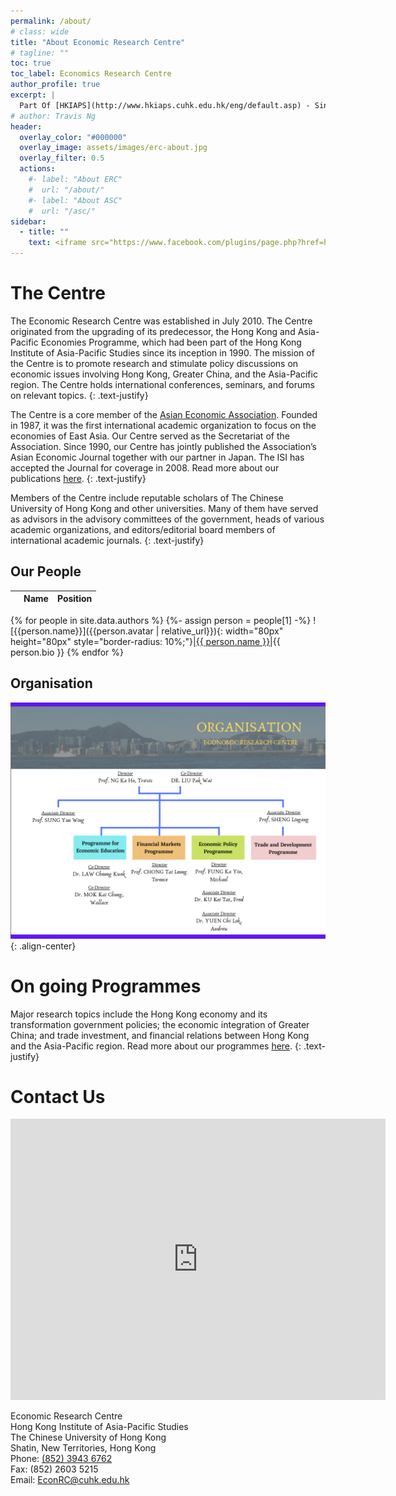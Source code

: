 ```yaml
---
permalink: /about/
# class: wide
title: "About Economic Research Centre"
# tagline: ""
toc: true
toc_label: Economics Research Centre
author_profile: true
excerpt: |
  Part Of [HKIAPS](http://www.hkiaps.cuhk.edu.hk/eng/default.asp) - Since 1990
# author: Travis Ng
header:
  overlay_color: "#000000"
  overlay_image: assets/images/erc-about.jpg
  overlay_filter: 0.5
  actions:
    #- label: "About ERC"
    #  url: "/about/"
    #- label: "About ASC"
    #  url: "/asc/"
sidebar:
  - title: ""
    text: <iframe src="https://www.facebook.com/plugins/page.php?href=https%3A%2F%2Fwww.facebook.com%2FEconomic-Research-Centre-500334206838357%2F&tabs=timeline&width=250&height=300&small_header=true&adapt_container_width=true&hide_cover=true&show_facepile=true&appId" width="250" height="300" style="border:none;overflow:hidden" scrolling="no" frameborder="0" allowTransparency="true" allow="encrypted-media"></iframe>
---
```


# The Centre

The Economic Research Centre was established in July 2010. The Centre originated from the upgrading of its predecessor, the Hong Kong and Asia-Pacific Economies Programme, which had been part of the Hong Kong Institute of Asia-Pacific Studies since its inception in 1990. The mission of the Centre is to promote research and stimulate policy discussions on economic issues involving Hong Kong, Greater China, and the Asia-Pacific region. The Centre holds international conferences, seminars, and forums on relevant topics.
{: .text-justify}

The Centre is a core member of the [Asian Economic Association](http://www.eaeaweb.com/). Founded in 1987, it was the first international academic organization to focus on the economies of East Asia. Our Centre served as the Secretariat of the Association. Since 1990, our Centre has jointly published the Association’s Asian Economic Journal together with our partner in Japan. The ISI has accepted the Journal for coverage in 2008. Read more about our publications [here](/publications.md).
{: .text-justify}

Members of the Centre include reputable scholars of The Chinese University of Hong Kong and other universities. Many of them have served as advisors in the advisory committees of the government, heads of various academic organizations, and editors/editorial board members of international academic journals.
{: .text-justify}

## Our People

|     | Name | Position |
| :-: | :--: | :------: |
{% for people in site.data.authors %}
{%- assign person = people[1] -%}
![{{person.name}}]({{person.avatar | relative_url}}){: width="80px" height="80px" style="border-radius: 10%;"}|[{{ person.name }}]({{person.links[1].url}})|{{ person.bio }}
{% endfor %}

<!-- <img src="{{ person.avatar }}" alt="{{person.name}}" width="80px" height="80px" style="border-radius: 10%;"> -->
## Organisation
![org_chart](/assets/images/org_cht.png){: .align-center}

# On going Programmes

Major research topics include the Hong Kong economy and its transformation government policies; the economic integration of Greater China; and trade investment, and financial relations between Hong Kong and the Asia-Pacific region. Read more about our programmes [here](/programmes.md).
{: .text-justify}

# Contact Us

<!-- <style>
    .google-maps {
        position: relative;
        padding-bottom: 75%; // This is the aspect ratio
        height: 0;
        overflow: hidden;
    }
    .google-maps iframe {
        position: absolute;
        top: 0;
        left: 0;
        width: 100% !important;
        height: 100% !important;
    }
</style> -->

<div class="google-maps">
  <iframe src="https://www.google.com/maps/embed?pb=!1m18!1m12!1m3!1d3688.4012620095523!2d114.2064284154815!3d22.413918144423786!2m3!1f0!2f0!3f0!3m2!1i1024!2i768!4f13.1!3m3!1m2!1s0x3404089dde4ca0f5%3A0xfe9175be16d897fb!2sEsther%20Lee%20Building%2C%20Chung%20Chi%20College!5e0!3m2!1sen!2shk!4v1585296745851!5m2!1sen!2shk" width="600" height="450" frameborder="0" style="border:0;" allowfullscreen="" aria-hidden="false" tabindex="0"></iframe>
</div>
<ul style="list-style: none; padding-inline-start: 0;">
  <li>Economic Research Centre<br>
  Hong Kong Institute of Asia-Pacific Studies<br>
  The Chinese University of Hong Kong<br>
  Shatin, New Territories, Hong Kong<br></li>
  <li>Phone: <a href="tel:+85239436762">(852) 3943 6762</a></li>
  <li>Fax: (852) 2603 5215</li>
  <li>Email: <a href="mailto:EconRC@cuhk.edu.hk">EconRC@cuhk.edu.hk</a></li>
</ul>

<!-- # Research Programmes

## Economic Policy Programme
Programme Director: CK Law
{: .text-right}

The Economic Policy Programme focuses on economic policy issues involving Hong Kong, Greater China and Asia-Pacific. Current research projects cover industrial and competition policies of Hong Kong, and aviation and micro-small-medium enterprises (MSME) policies of Asia-Pacific.

## Financial Markets Programme

The Financial Markets Programme has as its objective the enhancement of the public’s understanding of the development of Asia-Pacific financial markets, with a focus on Greater China. The Programme spearheads quality research on the financial integration of the Greater China area, the interaction between financial markets and the economy, the status of Hong Kong as a world-class financial centre, asset pricing and risk management, the regulation and governance of financial institutions, and the internationalization of the renminbi.

Since its establishment, the Programme has held a public lecture on investment strategies and published more than ten academic research articles on stock market returns, the capital structure of Asian firms, and the effectiveness of different technical indicators.

## Programme for Economic Education

The aim of the Programme for Economic Education is to promote excellence in economic education, and to improve understanding of public policy issues from economic perspectives. The members of the Programme are scholars and experts in economics and education from the Department of Decision Sciences and Managerial Economics, the Faculty of Education, the Department of Economics, and the Centre for Learning Enhancement and Research.

## Trade and Development Programme

The Trade and Development Programme focuses on the causes and consequences of globalization on economic development, inequality, and social welfare. The aim of the Programme is to generate high-quality academic studies and policy reports on international trade and global capital flows, and their impact on labour markets, industrial structures, and economic development. It also emphasizes the rise of China as the world’s factory, and Hong Kong’s status as Asia’s trade centre, as well as policies and issues related to trade and economic growth. -->
